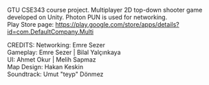 GTU CSE343 course project. Multiplayer 2D top-down shooter game developed on Unity. Photon PUN is used for networking. \
Play Store page: https://play.google.com/store/apps/details?id=com.DefaultCompany.Multi

CREDITS:
Networking: Emre Sezer \
Gameplay: Emre Sezer | Bilal Yalçınkaya \
UI: Ahmet Okur | Melih Sapmaz \
Map Design: Hakan Keskin \
Soundtrack: Umut "teyp" Dönmez
